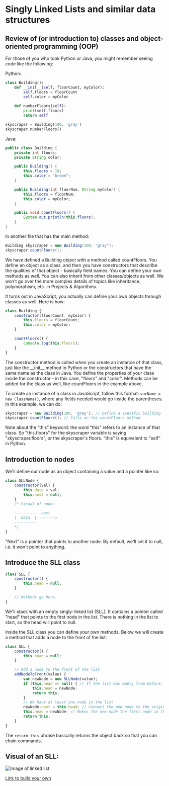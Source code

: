 # Singly Linked Lists and similar data structures

## Review of (or introduction to) classes and object-oriented programming (OOP)
For those of you who took Python or Java, you might remember seeing code like the following:

Python:
```py
class Building():
    def __init__(self, floorCount, myColor):
        self.floors = floorCount
        self.color = myColor
    
    def numberFloors(self):
        print(self.floors)
        return self

skyscraper = Building(100, 'gray')
skyscraper.numberFloors()
```

Java:
```java
public class Building {
    private int floors;
    private String color;

    public Building() {
        this.floors = 10;
        this.color = "brown";
    }

    public Building(int floorNum, String myColor) {
        this.floors = floorNum;
        this.color = myColor;
    }

    public void countFloors() {
        System.out.println(this.floors);
    }
}
```
In another file that has the main method:
```java
Building skyscraper = new Building(100, "gray");
skyscraper.countFloors();
```
We have defined a Building object with a method called countFloors.  You define an object as a class, and then you have constructors that describe the qualities of that object - basically field names.  You can define your own methods as well.  You can also inherit from other classes/objects as well.  We won't go over the more complex details of topics like inheritance, polymorphism, etc. in Projects & Algorithms.

It turns out in JavaScript, you actually can define your own objects through classes as well.  Here is how:

```js
class Building {
    constructor(floorCount, myColor) {
        this.floors = floorCount;
        this.color = myColor;
    }

    countFloors() {
        console.log(this.floors);
    }
}
```
The constructor method is called when you create an instance of that class, just like the \_\_init\_\_ method in Python or the constructors that have the same name as the class in Java.  You define the properties of your class inside the constructor - in this case, "floors" and "color".  Methods can be added for the class as well, like countFloors in the example above.

To create an instance of a class in JavaScript, follow this format: `varName = new ClassName()`, where any fields needed would go inside the parentheses.  In this example, we can do:
```js
skyscraper = new Building(100, 'gray'); // Define a specific building
skyscraper.countFloors(); // Calls on the countFloors method
```

Note about the "this" keyword: the word "this" refers to an instance of that class.  So "this.floors" for the skyscraper variable is saying "skyscraper.floors", or the skyscraper's floors.  "this" is equivalent to "self" in Python.

## Introduction to nodes

We'll define our node as an object containing a value and a pointer like so:

```js
class SLLNode {
    constructor(val) {
        this.data = val;
        this.next = null;
    }
    /* Visual of node:

    ----------  next
    |  data  |-------->
    ----------
    */
}
```
"Next" is a pointer that points to another node.  By default, we'll set it to null, i.e. it won't point to anything.

## Introduce the SLL class
```js
class SLL {
    constructor() {
        this.head = null;
    }

    // Methods go here.
}
```
We'll stack with an empty singly-linked list (SLL).  It contains a pointer called "head" that points to the first node in the list.  There is nothing in the list to start, so the head will point to null.

Inside the SLL class you can define your own methods.  Below we will create a method that adds a node to the front of the list:

```js
class SLL {
    constructor() {
        this.head = null;
    }

    // Add a node to the front of the list
    addNodeToFront(value) {
        var newNode = new SLLNode(value);
        if (this.head == null) { // If the list was empty from before, put the new node at the start of the list, i.e. set the head to point to the new node
            this.head = newNode;
            return this;
        }
        // We have at least one node in the list
        newNode.next = this.head; // Connect the new node to the original list
        this.head = newNode; // Makes the new node the first node in the list
        return this;
    }
}
```
The `return this` phrase basically returns the object back so that you can chain commands.

## Visual of an SLL:
![Image of linked list](https://miro.medium.com/max/1940/1*f2oDQ0cdY54olxCFOIMIdQ.png)

[Link to build your own](https://visualgo.net/en/list)
